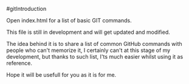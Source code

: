 #gitIntroduction

Open index.html for a list of basic GIT commands.

This file is still in development and will get updated and modified.

The idea behind it is to share a list of common GitHub commands
with people who can't memorize it, I certainly can't at this stage
of my development, but thanks to such list, I'ts much easier whilst
using it as reference.

Hope it will be usefull for you as it is for me.